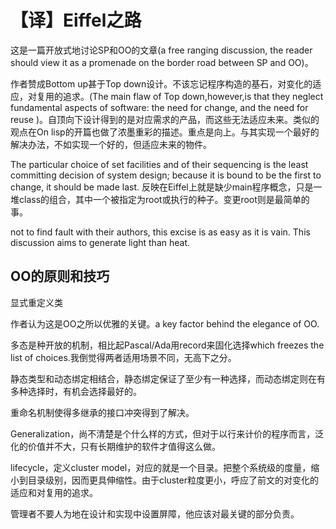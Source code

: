 # 【译】Eiffel之路

这是一篇开放式地讨论SP和OO的文章(a free ranging discussion, the reader should view it as a promenade on the border road between SP and OO)。

作者赞成Bottom up甚于Top down设计。不该忘记程序构造的基石，对变化的适应，对复用的追求。(The main flaw of Top down,however,is that they neglect fundamental aspects of software: the need for change, and the need for reuse )。自顶向下设计得到的是对应需求的产品，而这些无法适应未来。类似的观点在On lisp的开篇也做了浓墨重彩的描述。重点是向上。与其实现一个最好的解决办法，不如实现一个好的，但适应未来的物件。

The particular choice of  set facilities and of their sequencing is the least committing decision of system design; because it is bound to be the first to change, it should be made last. 反映在Eiffel上就是缺少main程序概念，只是一堆class的组合，其中一个被指定为root或执行的种子。变更root则是最简单的事。

not to find fault with their authors, this excise is as easy as it is vain. This discussion aims to generate light than heat.

OO的原则和技巧
----
显式重定义类

作者认为这是OO之所以优雅的关键。a key factor behind the elegance of OO.

多态是种开放的机制，相比起Pascal/Ada用record来固化选择which freezes the list of choices.我倒觉得两者适用场景不同，无高下之分。

静态类型和动态绑定相结合，静态绑定保证了至少有一种选择，而动态绑定则在有多种选择时，有机会选择最好的。

重命名机制使得多继承的接口冲突得到了解决。

Generalization，尚不清楚是个什么样的方式，但对于以行来计价的程序而言，泛化的价值并不大，只有长期维护的软件才值得这么做。

lifecycle，定义cluster model，对应的就是一个目录。把整个系统级的度量，缩小到目录级别，因而更具伸缩性。由于cluster粒度更小，呼应了前文的对变化的适应和对复用的追求。

管理者不要人为地在设计和实现中设置屏障，他应该对最关键的部分负责。